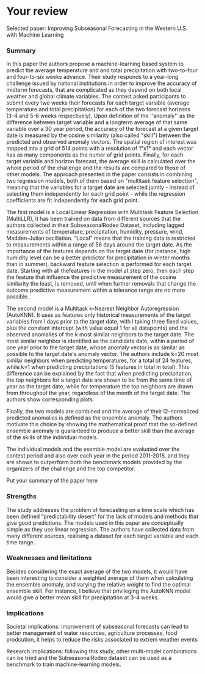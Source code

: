# Your review

Selected paper: Improving Subseasonal Forecasting in the Western U.S. with Machine Learning

### Summary

In this paper the authors propose a machine-learning based system to predict the average temperature and
and total precipitation with two-to-four and four-to-six weeks advance. Their study responds to a year-long challenge issued by national institutions in order to improve the accuracy of midterm forecasts, that are complicated as they depend on both local weather and global climate variables. The contest asked participants to submit every two weeks their forecasts for each target variable (average temperature and total precipitation) for each of the two forecast horizons (3-4 and 5-6 weeks respectively). Upon definition of the ''anomaly'' as the difference between target variable and a longterm average of that same variable over a 30 year period,  the accuracy of the forecast at a given target date is measured by the cosine similarity (also called "skill") between the predicted and observed anomaly vectors. The spatial region of interest was mapped into a grid of 514 points with a resolution of 1°x1° and each vector has as many components as the numer of grid points. Finally, for each target variable and horizon forecast, the average skill is calculated over the whole period of the challenge and the results are compared to those of other models. 
The approach presented in the paper consists in combining two regression models, both of them based on "multitask feature selection", meaning that the variables for a target date are selected jointly - instead of selecting them independently for each grid point - while the regression coefficients are fit independently for each grid point. 

The first model is a Local Linear Regression with Multitask Feature Selection (MultiLLR), it has been trained on data from different sources that the authors collected in their SubseasonalRodeo Dataset, including lagged measurements of temperature, precipitation, humidity, pressure, wind, Madden-Julian oscillation. “Local” means that the training data is restricted to measurements within a range of 56 days around the target date. As the importance of the features depends on the target date (for instance, high humidity level can be a better predictor for precipitation in winter months than in summer), backward feature selection is performed for each target date. Starting with all thefeatures in the model at step zero, then each step the feature that influence the predictive measurement of the cosine similarity the least, is removed, until when further removals that change the outcome predictive measurement within a tolerance range are no more possible.     

The second model is a Multitask k-Nearest Neighbor Autoregression (AutoKNN). It uses as features only historical measurements of the target variables from l days prior to the target date, with l taking three fixed values, plus the constant intercept (with value equal 1 for all datapoints) and the observed anomalies of the k most similar neighbors to the target date. The most similar neighbor is identified as the candidate date, within a period of one year prior to the target date, whose anomaly vector is as similar as possible to the target date's anomaly vector. The authors include k=20 most similar neighbors when predicting temperatures, for a total of 24 features, while k=1 when predicting precipitations (5 features in total in total). This difference can be explained by the fact that when predicting precipitation, the top neighbors for a target date are shown to be from the same time of year as the target date, while for temperature the top neighbors are drawn from throughout the year, regardless of the month of the target date. The authors show corresponding plots.

Finally, the two models are combined and the average of their l2-normalized predicted anomalies is defined as the ensemble anomaly. The authors motivate this choice by showing the mathematical proof that the so-defined ensemble anomaly is guaranteed to produce a better skill than the average of the skills of the individual models. 

The individual models and the esemble model are evaluated over the contest period and also over each year in the period 2011-2018, and they are shown to outperform both the benchmark models provided by the organizers of the challenge and the top competitor.  

Put your summary of the paper here

### Strengths

The study addresses the problem of forecasting on a time scale which has been defined “predictability desert” for the lack of models and methods that give good predictions. 
The models used in this paper are conceptually simple as they use linear regression.
The authors have collected data from many different sources, realising a dataset for each target variable and each time range.


### Weaknesses and limitations

Besides considering the exact average of the two models, it would have been interesting to consider a weighted average of them when calculating the ensemble anomaly, and varying the relative weight to find the optimal ensemble skill. For instance, I believe that privileging the AutoKNN model would give a better mean skill for precipitation at 3-4 weeks.

### Implications
Societal implications: Improvement of subseasonal forecasts can lead to better management of water resources, agriculture processes, food prodcution, it helps to reduce the risks associated to extrem weather events

Research implications: following this study, other multi-model combinations can be tried and the SubseasonalRodeo dataset can be used as a benchmark to train machine-learning models.


### 

